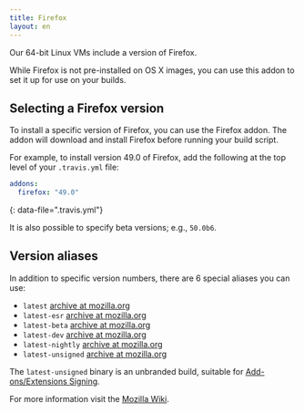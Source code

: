 ```yaml
---
title: Firefox
layout: en
---
```


Our 64-bit Linux VMs include a version of Firefox.

While Firefox is not pre-installed on OS X images, you can use this addon to set it up for use
on your builds.

## Selecting a Firefox version

To install a specific version of Firefox, you can use the Firefox addon. The addon will download and install Firefox before running your build script.

For example, to install version 49.0 of Firefox, add the following at the top level of your `.travis.yml` file:

```yaml
addons:
  firefox: "49.0"
```

{: data-file=".travis.yml"}

It is also possible to specify beta versions; e.g., `50.0b6`.

## Version aliases

In addition to specific version numbers, there are 6 special aliases you can use:

- `latest` [archive at mozilla.org](https://download.mozilla.org/?product=firefox-latest&os=linux64&lang=en-US)
- `latest-esr` [archive at mozilla.org](https://download.mozilla.org/?product=firefox-esr-latest&os=linux64&lang=en-US)
- `latest-beta` [archive at mozilla.org](https://download.mozilla.org/?product=firefox-beta-latest&os=linux64&lang=en-US)
- `latest-dev` [archive at mozilla.org](https://download.mozilla.org/?product=firefox-aurora-latest&os=linux64&lang=en-US)
- `latest-nightly` [archive at mozilla.org](https://download.mozilla.org/?product=firefox-nightly-latest&os=linux64&lang=en-US)
- `latest-unsigned` [archive at mozilla.org](https://tools.taskcluster.net/index/artifacts/#gecko.v2.mozilla-release.latest.firefox/gecko.v2.mozilla-release.latest.firefox.linux64-add-on-devel/)

The `latest-unsigned` binary is an unbranded build, suitable for [Add-ons/Extensions Signing](https://wiki.mozilla.org/Addons/Extension_Signing#Unbranded_Builds).

For more information visit the [Mozilla Wiki](https://wiki.mozilla.org/Firefox/Channels#Developer_Edition_.28aka_Aurora.29).
